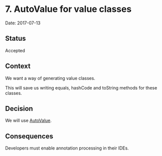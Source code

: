 # 7. AutoValue for value classes

Date: 2017-07-13

## Status

Accepted

## Context

We want a way of generating value classes.

This will save us writing equals, hashCode and toString methods for these classes.

## Decision

We will use [AutoValue](https://github.com/google/auto/tree/master/value).

## Consequences

Developers must enable annotation processing in their IDEs.
